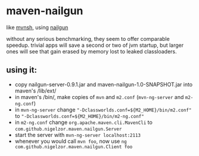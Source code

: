 maven-nailgun
=============

like [mvnsh](https://github.com/jdillon/mvnsh), using [nailgun](http://martiansoftware.com/nailgun/)

without any serious benchmarking, they seem to offer comparable speedup. trivial apps will save a second or two of jvm startup, but larger ones will see that gain erased by memory lost to leaked classloaders.

using it:
---------
* copy nailgun-server-0.9.1.jar and maven-nailgun-1.0-SNAPSHOT.jar into maven's /lib/ext/
* in maven's /bin/, make copies of `mvn` and `m2.conf` (`mvn-ng-server` and `m2-ng.conf`)
* in `mvn-ng-server` change `"-Dclassworlds.conf=${M2_HOME}/bin/m2.conf"` to `"-Dclassworlds.conf=${M2_HOME}/bin/m2-ng.conf"`
* in `m2-ng.conf` change `org.apache.maven.cli.MavenCli` to `com.github.nigelzor.maven.nailgun.Server`
* start the server with `mvn-ng-server localhost:2113`
* whenever you would call `mvn foo`, now use `ng com.github.nigelzor.maven.nailgun.Client foo`

